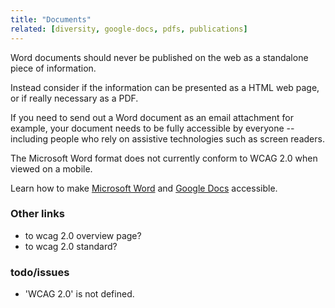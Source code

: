 ```yaml
---
title: "Documents"
related: [diversity, google-docs, pdfs, publications]
---
```


Word documents should never be published on the web as a standalone piece of information.

Instead consider if the information can be presented as a HTML web page, or if really necessary as a PDF.

If you need to send out a Word document as an email attachment for example, your document needs to be fully accessible by everyone -- including people who rely on assistive technologies such as screen readers.

The Microsoft Word format does not currently conform to WCAG 2.0 when viewed on a mobile.

Learn how to make [Microsoft Word](http://www.finance.gov.au/blog/2012/09/06/video-and-transcripts-microsoft-accessibility-training-sessions/) and [Google Docs](https://support.google.com/docs/answer/6199477?hl=en) accessible.

### Other links

- to wcag 2.0 overview page?
- to wcag 2.0 standard?

### todo/issues

- 'WCAG 2.0' is not defined.
